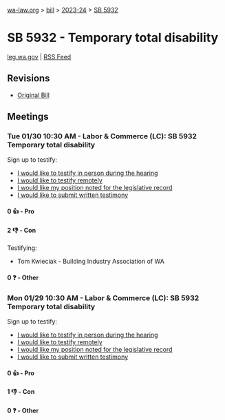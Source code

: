 [wa-law.org](/) > [bill](/bill/) > [2023-24](/bill/2023-24/) > [SB 5932](/bill/2023-24/sb/5932/)

# SB 5932 - Temporary total disability
[leg.wa.gov](https://app.leg.wa.gov/billsummary?BillNumber=5932&Year=2023&Initiative=false) | [RSS Feed](./rss.xml)

## Revisions
* [Original Bill](1/)

## Meetings
### Tue 01/30 10:30 AM - Labor & Commerce (LC): SB 5932 Temporary total disability
Sign up to testify:
* [I would like to testify in person during the hearing](https://app.leg.wa.gov/csi/Testifier/Add?chamber=House&mId=31853&aId=158295&caId=23749&tId=1)
* [I would like to testify remotely](https://app.leg.wa.gov/csi/Testifier/Add?chamber=House&mId=31853&aId=158295&caId=23749&tId=2)
* [I would like my position noted for the legislative record](https://app.leg.wa.gov/csi/Testifier/Add?chamber=House&mId=31853&aId=158295&caId=23749&tId=3)
* [I would like to submit written testimony](https://app.leg.wa.gov/csi/Testifier/Add?chamber=House&mId=31853&aId=158295&caId=23749&tId=4)

#### 0 👍 - Pro

#### 2 👎 - Con
Testifying:
* Tom Kwieciak - Building Industry Association of WA

#### 0 ❓ - Other

### Mon 01/29 10:30 AM - Labor & Commerce (LC): SB 5932 Temporary total disability
Sign up to testify:
* [I would like to testify in person during the hearing](https://app.leg.wa.gov/csi/Testifier/Add?chamber=House&mId=31852&aId=157967&caId=23641&tId=1)
* [I would like to testify remotely](https://app.leg.wa.gov/csi/Testifier/Add?chamber=House&mId=31852&aId=157967&caId=23641&tId=2)
* [I would like my position noted for the legislative record](https://app.leg.wa.gov/csi/Testifier/Add?chamber=House&mId=31852&aId=157967&caId=23641&tId=3)
* [I would like to submit written testimony](https://app.leg.wa.gov/csi/Testifier/Add?chamber=House&mId=31852&aId=157967&caId=23641&tId=4)

#### 0 👍 - Pro

#### 1 👎 - Con

#### 0 ❓ - Other
